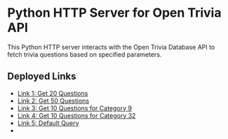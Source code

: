 # Python HTTP Server for Open Trivia API

This Python HTTP server interacts with the Open Trivia Database API to fetch trivia questions based on specified parameters.

## Deployed Links

- [Link 1: Get 20 Questions](https://questions-competition-di0mgycp4-asaads-projects.vercel.app/api/questions.py?amount=20)
- [Link 2: Get 50 Questions](https://questions-competition-di0mgycp4-asaads-projects.vercel.app/api/questions.py?amount=50)
- [Link 3: Get 10 Questions for Category 9](https://questions-competition-di0mgycp4-asaads-projects.vercel.app/api/questions.py?category=9)
- [Link 4: Get 10 Questions for Category 32](https://questions-competition-di0mgycp4-asaads-projects.vercel.app/api/questions.py?category=32)
- [Link 5: Default Query ](https://questions-competition-di0mgycp4-asaads-projects.vercel.app/api/questions.py)
- 




